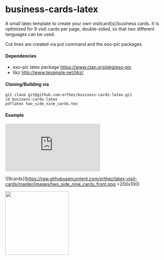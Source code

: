 business-cards-latex
====================

A small latex template to create your own visitcard(s)/business cards. It is optimized for 9
visit cards per page, double-sided, so that two different languages can be used.

Cut lines are created via put command and the eso-pic packages. 

#### Dependencies
   * eso-pic latex package https://www.ctan.org/pkg/eso-pic
   * tikz http://www.texample.net/tikz/
 
#### Cloning/Building via

    git clone git@github.com:orthez/business-cards-latex.git
    cd business-cards-latex
    pdflatex two_side_nine_cards.tex

#### Example
![Pdf Version of business cards example (print-ready)](https://github.com/orthez/latex-visit-cards/raw/master/images/two_side_nine_cards.pdf)

![9cards](https://raw.githubusercontent.com/orthez/latex-visit-cards/master/images/two_side_nine_cards_front.png =200x100)

<img src="https://raw.githubusercontent.com/orthez/latex-visit-cards/master/images/two_side_nine_cards_front.png" width="200">

